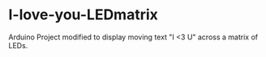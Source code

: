 # I-love-you-LEDmatrix
Arduino Project modified to display moving text "I &lt;3 U" across a matrix of LEDs. 
